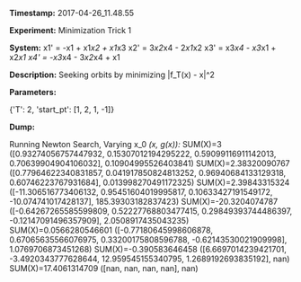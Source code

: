 **Timestamp:** 2017-04-26_11.48.55

**Experiment:** Minimization Trick 1

**System:**
x1' = -x1 + x1*x2 + x1*x3 
x2' = 3*x2*x4 - 2*x1*x2 
x3' = x3*x4 - x3*x1 + x2*x1 
x4' = -x3*x4 - 3*x2*x4 + x1 


**Description:** Seeking orbits by minimizing |f_T(x) - x|^2

**Parameters:**

{'T': 2, 'start_pt': [1, 2, 1, -1]}

**Dump:**

Running Newton Search, Varying x_0
*(x, g(x)):*
SUM(X)=3
([0.93274056757447932, 0.15307012194295222, 0.59099116911142013, 0.70639904904106032], 0.10904995526403841)
SUM(X)=2.38320090767
([0.77964622340831857, 0.041917850824813252, 0.96940684133129318, 0.60746223767931684], 0.013998270491172325)
SUM(X)=2.39843315324
([-11.306516773406132, 0.95451604019995817, 0.10633427191549172, -10.074741017428137], 185.39303182837423)
SUM(X)=-20.3204074787
([-0.64267265585599809, 0.52227768803477415, 0.29849393744486397, -0.12147091496357909], 2.0508917435043235)
SUM(X)=0.0566280546601
([-0.77180645998606878, 0.67065635566076975, 0.33200175808596788, -0.62143530021909998], 1.0769706873451268)
SUM(X)=-0.390583646458
([6.6697014239421701, -3.4920343777628644, 12.959545155340795, 1.2689192693835192], nan)
SUM(X)=17.4061314709
([nan, nan, nan, nan], nan)